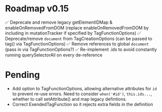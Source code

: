 # Roadmap v0.15

✅  Deprecate and remove legacy getElementIDMap & enableOnRemovedFromDOM (replace enableOnRemovedFromDOM by including in mutationTracker if specified by TagFunctionOptions)
✅  Deprecate/remove `document` from TagCreationOptions (can be passed to tag() via TagFunctionOptions)
✅  Remove references to global `document` (pass in via TagFunctionOptions?)
✅  Re-implement .ids to avoid constantly running querySelectorAll on every de-reference

# Pending

* Add option to TagFunctionOptions, allowing alternative attributes for `id` to prevent re-use errors. Need to consider `when('#id')`, `this.ids...`, whether to call setAttribute() and map legacy defintions.
* Correct ExendedTagFunction so it rejects extra fields in the definition
